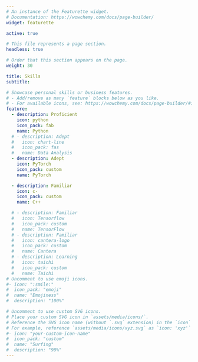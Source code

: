 ```yaml
---
# An instance of the Featurette widget.
# Documentation: https://wowchemy.com/docs/page-builder/
widget: featurette

active: true

# This file represents a page section.
headless: true

# Order that this section appears on the page.
weight: 30

title: Skills
subtitle:

# Showcase personal skills or business features.
# - Add/remove as many `feature` blocks below as you like.
# - For available icons, see: https://wowchemy.com/docs/page-builder/#icons
feature:
  - description: Proficient
    icon: python
    icon_pack: fab
    name: Python
  # - description: Adept 
  #   icon: chart-line
  #   icon_pack: fas
  #   name: Data Analysis
  - description: Adept
    icon: PyTorch
    icon_pack: custom
    name: PyTorch

  - description: Familiar
    icon: c-
    icon_pack: custom
    name: C++

  # - description: Familiar
  #   icon: Tensorflow
  #   icon_pack: custom
  #   name: TensorFlow
  # - description: Familiar
  #   icon: cantera-logo
  #   icon_pack: custom
  #   name: Cantera
  # - description: Learning
  #   icon: taichi
  #   icon_pack: custom
  #   name: Taichi
# Uncomment to use emoji icons.
#- icon: ":smile:"
#  icon_pack: "emoji"
#  name: "Emojiness"
#  description: "100%"

# Uncomment to use custom SVG icons.
# Place your custom SVG icon in `assets/media/icons/`.
# Reference the SVG icon name (without `.svg` extension) in the `icon` field.
# For example, reference `assets/media/icons/xyz.svg` as `icon: 'xyz'`
#- icon: "your-custom-icon-name"
#  icon_pack: "custom"
#  name: "Surfing"
#  description: "90%"
---
```


